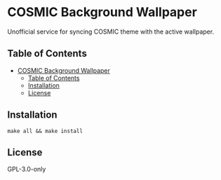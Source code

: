 # COSMIC Background Wallpaper

Unofficial service for syncing COSMIC theme with the active wallpaper.

## Table of Contents

- [COSMIC Background Wallpaper](#cosmic-background-wallpaper)
  - [Table of Contents](#table-of-contents)
  - [Installation](#installation)
  - [License](#license)

## Installation

`make all && make install`

## License

GPL-3.0-only